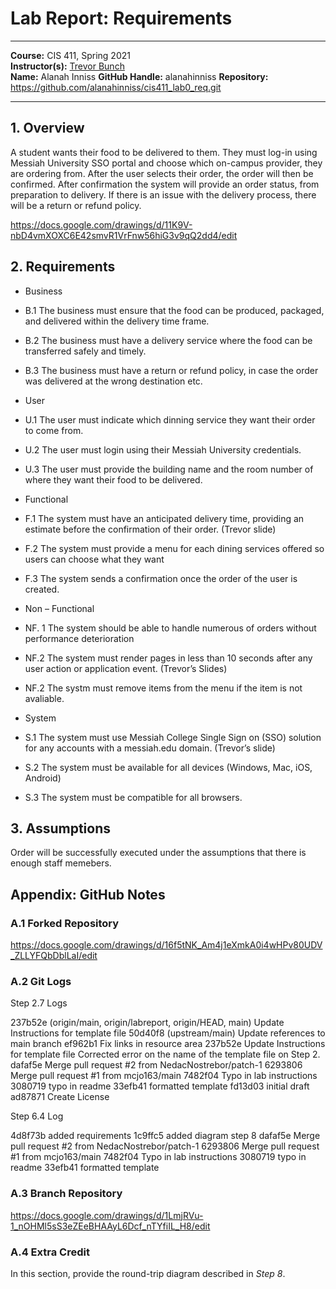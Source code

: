 # Lab Report: Requirements
___
**Course:** CIS 411, Spring 2021  
**Instructor(s):** [Trevor Bunch](https://github.com/trevordbunch)  
**Name:** Alanah Inniss
**GitHub Handle:** alanahinniss
**Repository:** https://github.com/alanahinniss/cis411_lab0_req.git
___

## 1. Overview
A student wants their food to be delivered to them. They must log-in using Messiah University SSO portal and choose which on-campus provider, they are ordering from. After the user selects their order, the order will then be confirmed. After confirmation the system will provide an order status, from preparation to delivery. If there is an issue with the delivery process, there will be a return or refund policy.   

https://docs.google.com/drawings/d/11K9V-nbD4vmXOXC6E42smvR1VrFnw56hiG3v9qQ2dd4/edit

## 2. Requirements
  
- Business 

* B.1 The business must ensure that the food can be produced, packaged, and delivered within the delivery time frame.

* B.2 The business must have a delivery service where the food can be transferred safely and timely. 

* B.3 The business must have a return or refund policy, in case the order was delivered at the wrong destination etc. 

- User

* U.1 The user must indicate which dinning service they want their order to come from. 

* U.2 The user must login using their Messiah University credentials. 

* U.3 The user must provide the building name and the room number of where they want their food to be delivered. 

- Functional 

* F.1 The system must have an anticipated delivery time, providing an estimate before the confirmation of their order. (Trevor slide)

* F.2 The system must provide a menu for each dining services offered so users can choose what they want 

* F.3 The system sends a confirmation once the order of the user is created. 

- Non – Functional 

* NF. 1 The system should be able to handle numerous of orders without performance deterioration 

* NF.2 The system must render pages in less than 10 seconds after any user action or application event. (Trevor’s Slides) 
  
* NF.2 The systm must remove items from the menu if the item is not avaliable.

- System

* S.1 The system must use Messiah College Single Sign on (SSO) solution for any accounts with a messiah.edu domain. (Trevor’s slide)

* S.2 The system must be available for all devices (Windows, Mac, iOS, Android) 

* S.3 The system must be compatible for all browsers. 

## 3. Assumptions
Order will be successfully executed under the assumptions that there is enough staff memebers.  

## Appendix: GitHub Notes

### A.1 Forked Repository
https://docs.google.com/drawings/d/16f5tNK_Am4j1eXmkA0i4wHPv80UDV_ZLLYFQbDblLaI/edit


### A.2 Git Logs

Step 2.7 Logs

237b52e (origin/main, origin/labreport, origin/HEAD, main) Update Instructions for template file
50d40f8 (upstream/main) Update references to main branch
ef962b1 Fix links in resource area
237b52e Update Instructions for template file  Corrected error on the name of the template file on Step 2.
dafaf5e Merge pull request #2 from NedacNostrebor/patch-1
6293806 Merge pull request #1 from mcjo163/main
7482f04 Typo in lab instructions 
3080719 typo in readme
33efb41 formatted template
fd13d03 initial draft
ad87871 Create License

Step 6.4 Log

4d8f73b added requirements 
1c9ffc5 added diagram step 8
dafaf5e Merge pull request #2 from NedacNostrebor/patch-1
6293806 Merge pull request #1 from mcjo163/main
7482f04 Typo in lab instructions 
3080719 typo in readme
33efb41 formatted template

### A.3 Branch Repository

https://docs.google.com/drawings/d/1LmjRVu-1_nOHMl5sS3eZEeBHAAyL6Dcf_nTYfiIL_H8/edit

### A.4 Extra Credit
In this section, provide the round-trip diagram described in *Step 8*.